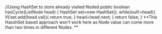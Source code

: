 //Using HashSet to store already visited Noded
public boolean hasCycle(ListNode head) {
HashSet<Integer> set=new HashSet<Integer>();
while(null!=head){
if(!set.add(head.val)){
return true;
}
head=head.next;
}
return false;
}
**This HasshSet based approach won't work here as Node value can come more than two times in different Nodes.
**